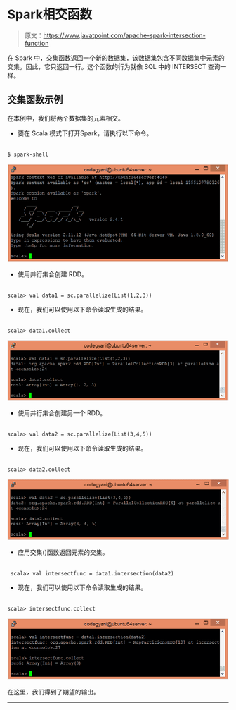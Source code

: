 # Spark相交函数

> 原文：<https://www.javatpoint.com/apache-spark-intersection-function>

在 Spark 中，交集函数返回一个新的数据集，该数据集包含不同数据集中元素的交集。因此，它只返回一行。这个函数的行为就像 SQL 中的 INTERSECT 查询一样。

## 交集函数示例

在本例中，我们将两个数据集的元素相交。

*   要在 Scala 模式下打开Spark，请执行以下命令。

```

$ spark-shell

```

![Spark Intersection Function](img/453929c702da3be81b95e79f56e1c249.png)

*   使用并行集合创建 RDD。

```

scala> val data1 = sc.parallelize(List(1,2,3))

```

*   现在，我们可以使用以下命令读取生成的结果。

```

scala> data1.collect

```

![Spark Intersection Function](img/4d04655bed18d8e8e76443353533f982.png)

*   使用并行集合创建另一个 RDD。

```

scala> val data2 = sc.parallelize(List(3,4,5))

```

*   现在，我们可以使用以下命令读取生成的结果。

```

scala> data2.collect

```

![Spark Intersection Function](img/351afdb9d7a2c44dbd5bbb7e086a30e4.png)

*   应用交集()函数返回元素的交集。

```

 scala> val intersectfunc = data1.intersection(data2)

```

*   现在，我们可以使用以下命令读取生成的结果。

```

scala> intersectfunc.collect

```

![Spark Intersection Function](img/cb61f1e359ffaf5dc905992aaa0b44f4.png)

在这里，我们得到了期望的输出。

* * *
